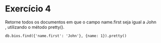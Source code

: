 # Exercício 4
Retorne todos os documentos em que o campo name.first seja igual a John , utilizando o método pretty().

```
db.bios.find({'name.first': 'John'}, {name: 1}).pretty()
```
